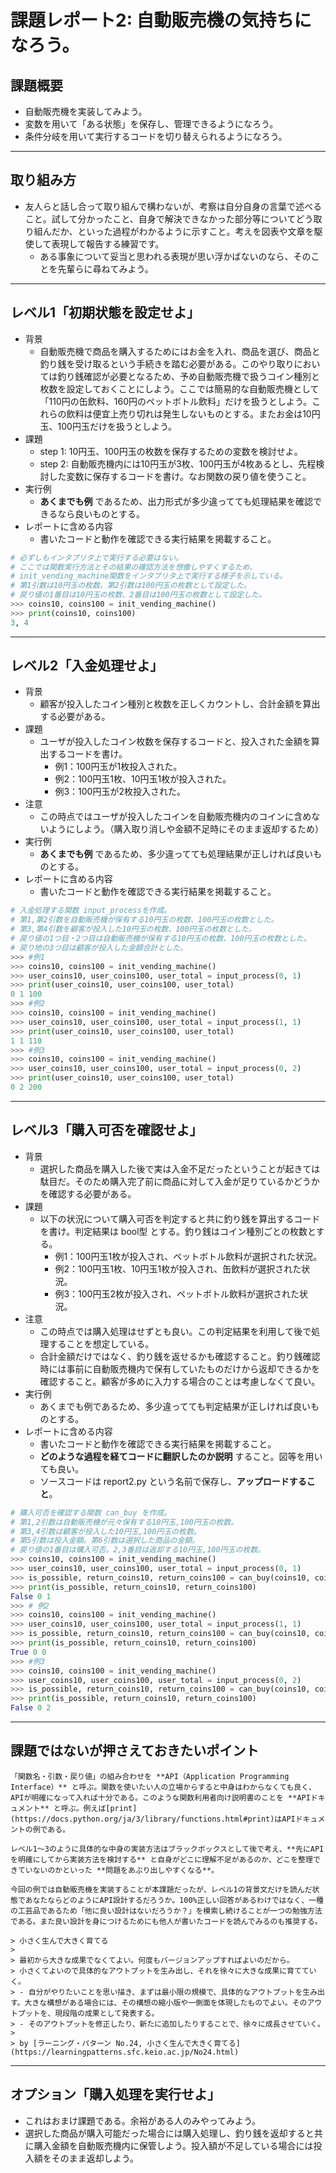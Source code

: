 # 課題レポート2: 自動販売機の気持ちになろう。

## 課題概要
- 自動販売機を実装してみよう。
- 変数を用いて「ある状態」を保存し、管理できるようになろう。
- 条件分岐を用いて実行するコードを切り替えられるようになろう。

---
## 取り組み方
- 友人らと話し合って取り組んで構わないが、考察は自分自身の言葉で述べること。試して分かったこと、自身で解決できなかった部分等についてどう取り組んだか、といった過程がわかるように示すこと。考えを図表や文章を駆使して表現して報告する練習です。
  - ある事象について妥当と思われる表現が思い浮かばないのなら、そのことを先輩らに尋ねてみよう。

---
## レベル1「初期状態を設定せよ」
- 背景
  - 自動販売機で商品を購入するためにはお金を入れ、商品を選び、商品と釣り銭を受け取るという手続きを踏む必要がある。このやり取りにおいては釣り銭確認が必要となるため、予め自動販売機で扱うコイン種別と枚数を設定しておくことにしよう。ここでは簡易的な自動販売機として「110円の缶飲料、160円のペットボトル飲料」だけを扱うとしよう。これらの飲料は便宜上売り切れは発生しないものとする。またお金は10円玉、100円玉だけを扱うとしよう。
- 課題
  - step 1: 10円玉、100円玉の枚数を保存するための変数を検討せよ。
  - step 2: 自動販売機内には10円玉が3枚、100円玉が4枚あるとし、先程検討した変数に保存するコードを書け。なお関数の戻り値を使うこと。
- 実行例
  - **あくまでも例** であるため、出力形式が多少違ってても処理結果を確認できるなら良いものとする。
- レポートに含める内容
  - 書いたコードと動作を確認できる実行結果を掲載すること。
```python
# 必ずしもインタプリタ上で実行する必要はない。
# ここでは関数実行方法とその結果の確認方法を想像しやすくするため、
# init_vending_machine関数をインタプリタ上で実行する様子を示している。
# 第1引数は10円玉の枚数、第2引数は100円玉の枚数として設定した。
# 戻り値の1番目は10円玉の枚数、2番目は100円玉の枚数として設定した。
>>> coins10, coins100 = init_vending_machine()
>>> print(coins10, coins100)
3, 4
```

---
## レベル2「入金処理せよ」
- 背景
  - 顧客が投入したコイン種別と枚数を正しくカウントし、合計金額を算出する必要がある。
- 課題
  - ユーザが投入したコイン枚数を保存するコードと、投入された金額を算出するコードを書け。
    - 例1：100円玉が1枚投入された。
    - 例2：100円玉1枚、10円玉1枚が投入された。
    - 例3：100円玉が2枚投入された。
- 注意
  - この時点ではユーザが投入したコインを自動販売機内のコインに含めないようにしよう。（購入取り消しや金額不足時にそのまま返却するため）
- 実行例
  - **あくまでも例** であるため、多少違ってても処理結果が正しければ良いものとする。
- レポートに含める内容
  - 書いたコードと動作を確認できる実行結果を掲載すること。
```python
# 入金処理する関数 input_processを作成。
# 第1,第2引数を自動販売機が保有する10円玉の枚数、100円玉の枚数とした。
# 第3,第4引数を顧客が投入した10円玉の枚数、100円玉の枚数とした。
# 戻り値の1つ目・2つ目は自動販売機が保有する10円玉の枚数、100円玉の枚数とした。
# 戻り地の3つ目は顧客が投入した金額合計とした。
>>> #例1
>>> coins10, coins100 = init_vending_machine()
>>> user_coins10, user_coins100, user_total = input_process(0, 1)
>>> print(user_coins10, user_coins100, user_total)
0 1 100
>>> #例2
>>> coins10, coins100 = init_vending_machine()
>>> user_coins10, user_coins100, user_total = input_process(1, 1)
>>> print(user_coins10, user_coins100, user_total)
1 1 110
>>> #例3
>>> coins10, coins100 = init_vending_machine()
>>> user_coins10, user_coins100, user_total = input_process(0, 2)
>>> print(user_coins10, user_coins100, user_total)
0 2 200
```

---
## レベル3「購入可否を確認せよ」
- 背景
  - 選択した商品を購入した後で実は入金不足だったということが起きては駄目だ。そのため購入完了前に商品に対して入金が足りているかどうかを確認する必要がある。
- 課題
  - 以下の状況について購入可否を判定すると共に釣り銭を算出するコードを書け。判定結果は bool型 とする。釣り銭はコイン種別ごとの枚数とする。
    - 例1：100円玉1枚が投入され、ペットボトル飲料が選択された状況。
    - 例2：100円玉1枚、10円玉1枚が投入され、缶飲料が選択された状況。
    - 例3：100円玉2枚が投入され、ペットボトル飲料が選択された状況。
- 注意
  - この時点では購入処理はせずとも良い。この判定結果を利用して後で処理することを想定している。
  - 合計金額だけではなく、釣り銭を返せるかも確認すること。釣り銭確認時には事前に自動販売機内で保有していたものだけから返却できるかを確認すること。顧客が多めに入力する場合のことは考慮しなくて良い。
- 実行例
  - あくまでも例であるため、多少違ってても判定結果が正しければ良いものとする。
- レポートに含める内容
  - 書いたコードと動作を確認できる実行結果を掲載すること。
  - **どのような過程を経てコードに翻訳したのか説明** すること。図等を用いても良い。
  - ソースコードは report2.py という名前で保存し、**アップロードすること**。
```python
# 購入可否を確認する関数 can_buy を作成。
# 第1,2引数は自動販売機が元々保有する10円玉,100円玉の枚数。
# 第3,4引数は顧客が投入した10円玉,100円玉の枚数。
# 第5引数は投入金額。第6引数は選択した商品の金額。
# 戻り値の1番目は購入可否。2,3番目は返却する10円玉,100円玉の枚数。
>>> coins10, coins100 = init_vending_machine()
>>> user_coins10, user_coins100, user_total = input_process(0, 1)
>>> is_possible, return_coins10, return_coins100 = can_buy(coins10, coins100, user_coins10, user_coins100, user_total, 160)
>>> print(is_possible, return_coins10, return_coins100)
False 0 1
>>> # 例2
>>> coins10, coins100 = init_vending_machine()
>>> user_coins10, user_coins100, user_total = input_process(1, 1)
>>> is_possible, return_coins10, return_coins100 = can_buy(coins10, coins100, user_coins10, user_coins100, user_total, 110)
>>> print(is_possible, return_coins10, return_coins100)
True 0 0
>>> #例3
>>> coins10, coins100 = init_vending_machine()
>>> user_coins10, user_coins100, user_total = input_process(0, 2)
>>> is_possible, return_coins10, return_coins100 = can_buy(coins10, coins100, user_coins10, user_coins100, user_total, 160)
>>> print(is_possible, return_coins10, return_coins100)
False 0 2
```

---
## 課題ではないが押さえておきたいポイント
```{note}
「関数名・引数・戻り値」の組み合わせを **API（Application Programming Interface）** と呼ぶ。関数を使いたい人の立場からすると中身はわからなくても良く、APIが明確になって入れば十分である。このような関数利用者向け説明書のことを **APIドキュメント** と呼ぶ。例えば[print](https://docs.python.org/ja/3/library/functions.html#print)はAPIドキュメントの例である。
```

```{note}
レベル1〜3のように具体的な中身の実装方法はブラックボックスとして後で考え、**先にAPIを明確にしてから実装方法を検討する** と自身がどこに理解不足があるのか、どこを整理できていないのかといった **問題をあぶり出しやすくなる**。

今回の例では自動販売機を実装することが本課題だったが、レベル1の背景文だけを読んだ状態であなたならどのようにAPI設計するだろうか。100%正しい回答があるわけではなく、一種の工芸品であるため「他に良い設計はないだろうか？」を模索し続けることが一つの勉強方法である。また良い設計を身につけるためにも他人が書いたコードを読んでみるのも推奨する。
```

```{note}
> 小さく生んで大きく育てる
>
> 最初から大きな成果でなくてよい。何度もバージョンアップすればよいのだから。
> 小さくてよいので具体的なアウトプットを生み出し、それを徐々に大きな成果に育てていく。
> - 自分がやりたいことを思い描き、まずは最小限の規模で、具体的なアウトプットを生み出す。大きな構想がある場合には、その構想の縮小版や一側面を体現したものでよい。そのアウトプットを、現段階の成果として発表する。
> - そのアウトプットを修正したり、新たに追加したりすることで、徐々に成長させていく。
>
> by [ラーニング・パターン No.24, 小さく生んで大きく育てる](https://learningpatterns.sfc.keio.ac.jp/No24.html)
```

---
## オプション「購入処理を実行せよ」
- これはおまけ課題である。余裕がある人のみやってみよう。
- 選択した商品が購入可能だった場合には購入処理し、釣り銭を返却すると共に購入金額を自動販売機内に保管しよう。投入額が不足している場合には投入額をそのまま返却しよう。
